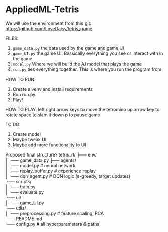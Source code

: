# AppliedML-Tetris
We will use the environment from this git:
https://github.com/LoveDaisy/tetris_game

FILES:
1. `game_data.py` the data used by the game and game UI
2. `game_UI.py` the game UI. Bassically everything you see or interact with in the game
3. `model.py` Where we will build the AI model that plays the game
4. `run.py` ties everything together. This is where you run the program from


HOW TO RUN:
1. Create a venv and install requirements
2. Run run.py
3. Play!


HOW TO PLAY:
left right arrow keys to move the tetromino
up arrow key to rotate
space to slam it down
p to pause game


TO DO:
1. Create model
2. Maybe tweak UI 
3. Maybe add more functionality to UI



Proposed final structure?
tetris_rl/
├── env/  
│   └── game_data.py
├── agents/  
│   ├── model.py            # neural network  
│   ├── replay_buffer.py    # experience replay  
│   └── dqn_agent.py        # DQN logic (ε-greedy, target updates)  
├── scripts/  
│   ├── train.py  
│   └── evaluate.py  
├── ui/  
│   └── game_UI.py  
├── utils/  
│   └── preprocessing.py    # feature scaling, PCA  
├── README.md  
└── config.py               # all hyperparameters & paths  
